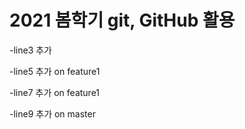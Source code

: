 # 2021 봄학기 git, GitHub 활용

-line3 추가

-line5 추가 on feature1 

-line7 추가 on feature1

-line9 추가 on master
